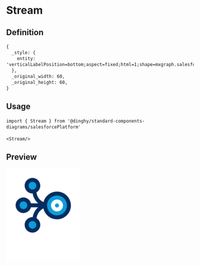 # Stream

## Definition

```
{
  _style: { 
    entity: 'verticalLabelPosition=bottom;aspect=fixed;html=1;shape=mxgraph.salesforce.stream;',
  },
  _original_width: 60,
  _original_height: 60,
}
```

## Usage

```
import { Stream } from '@dinghy/standard-components-diagrams/salesforcePlatform'

<Stream/>
```

## Preview

<img src="./stream.png" width="200"/>
